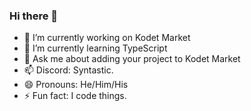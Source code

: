 ### Hi there 👋

- 🔭 I’m currently working on Kodet Market
- 🌱 I’m currently learning TypeScript
- 💬 Ask me about adding your project to Kodet Market
- 📫 Discord: Syntastic.
- 😄 Pronouns: He/Him/His
- ⚡ Fun fact: I code things.
